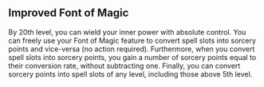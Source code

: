 ## Improved Font of Magic
By 20th level, you can wield your inner power with absolute control.
You can freely use your Font of Magic feature to convert spell slots into sorcery points and vice-versa (no action required).
Furthermore, when you convert spell slots into sorcery points, you gain a number of sorcery points equal to their conversion rate, without subtracting one.
Finally, you can convert sorcery points into spell slots of any level, including those above 5th level.

<!--

-<< CHANGES >>-
- this is a new ability
- removes consumption of action economy
- removes sorcery-point tax
- removes the level 5 cap for font of magic
- pretty much sorcerer has a pool of 200 sorcery points that can do whatever

-<< TODO >>-
- none

-<< COMMENTARY >>-
- it allows sorcerer to cast more than one level 9 spell a day
- but it is easier to convert down than convert up, casting level 9 spells is expensive

-->
